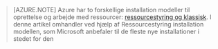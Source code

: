 > [AZURE.NOTE] Azure har to forskellige installation modeller til oprettelse og arbejde med ressourcer: [ressourcestyring og klassisk](../articles/resource-manager-deployment-model.md).  I denne artikel omhandler ved hjælp af Ressourcestyring installation modellen, som Microsoft anbefaler til de fleste nye installationer i stedet for den